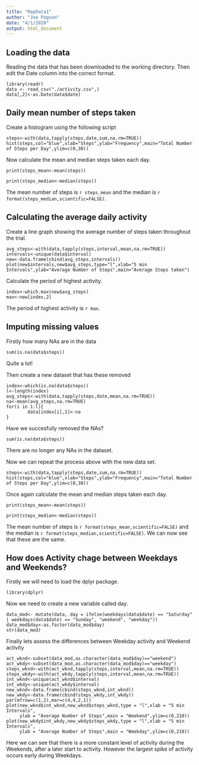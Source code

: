 ```yaml
---
title: "RepData1"
author: "Joe Pogson"
date: "4/1/2020"
output: html_document
---
```

## Loading the data

Reading the data that has been downloaded to the working directory. 
Then edit the Date column into the correct format.

```{r, results="hide"}
library(readr)
data <- read_csv("./activity.csv",)
data[,2]<-as.Date(data$date)
```

## Daily mean number of steps taken

Create a histogram using the following script
```{r}
steps<-with(data,tapply(steps,date,sum,na.rm=TRUE))
hist(steps,col="blue",xlab="Steps",ylab="Frequency",main="Total Number of Steps per Day",ylim=c(0,30))
```

Now calculate the mean and median steps taken each day.

```{r}
print(steps_mean<-mean(steps))
```
```{r}
print(steps_median<-median(steps))
```

The mean number of steps is `r steps_mean` and the median is `r format(steps_median,scientific=FALSE)`.

## Calculating the average daily activity

Create a line graph showing the average number of steps taken throughout the trial.

```{r}
avg_steps<-with(data,tapply(steps,interval,mean,na.rm=TRUE))
intervals<-unique(data$interval)
new<-data.frame(cbind(avg_steps,intervals))
plot(new$intervals,new$avg_steps,type="l",xlab="5 min Intervals",ylab="Average Number of Steps",main="Average Steps taken")
```

Calculate the period of highest activity.

```{r}
index<-which.max(new$avg_steps)
max<-new[index,2]
```

The period of highest activity is `r max`.

## Imputing missing values

Firstly how many NAs are in the data

```{R}
sum(is.na(data$steps))
```

Quite a lot!

Then create a new dataset that has these removed

```{r}
index<-which(is.na(data$steps))
l<-length(index)
avg_steps<-with(data,tapply(steps,date,mean,na.rm=TRUE))
na<-mean(avg_steps,na.rm=TRUE)
for(i in 1:l){
        data[index[i],1]<-na
}
```

Have we succesfully removed the NAs?

```{r}
sum(is.na(data$steps))
```

There are no longer any NAs in the dataset.

Now we can repeat the process above with the new data set.
```{r}
steps<-with(data,tapply(steps,date,sum,na.rm=TRUE))
hist(steps,col="blue",xlab="Steps",ylab="Frequency",main="Total Number of Steps per Day",ylim=c(0,30))
```

Once again calculate the mean and median steps taken each day.

```{r}
print(steps_mean<-mean(steps))
```
```{r}
print(steps_median<-median(steps))
```

The mean number of steps is `r format(steps_mean,scientific=FALSE)` and the median is `r format(steps_median,scientific=FALSE)`. We can now see that these are the same.

## How does Activity chage between Weekdays and Weekends?

Firstly we will need to load the dplyr package.

```{r, results="hide"}
library(dplyr)
```

Now we need to create a new variable called day.

```{r}
data_mod<- mutate(data, day = ifelse(weekdays(data$date) == "Saturday" | weekdays(data$date) == "Sunday", "weekend", "weekday"))
data_mod$day<-as.factor(data_mod$day)
str(data_mod)
```

Finally lets assess the differences between Weekday activity and Weekend activity

```{r}
act_wknd<-subset(data_mod,as.character(data_mod$day)=="weekend")
act_wkdy<-subset(data_mod,as.character(data_mod$day)=="weekday")
steps_wknd<-with(act_wknd,tapply(steps,interval,mean,na.rm=TRUE))
steps_wkdy<-with(act_wkdy,tapply(steps,interval,mean,na.rm=TRUE))
int_wknd<-unique(act_wknd$interval)
int_wkdy<-unique(act_wkdy$interval)
new_wknd<-data.frame(cbind(steps_wknd,int_wknd))
new_wkdy<-data.frame(cbind(steps_wkdy,int_wkdy))
par(mfrow=c(1,2),mar=c(4,4,2,1))
plot(new_wknd$int_wknd,new_wknd$steps_wknd,type = "l",xlab = "5 min Intervals",
     ylab = "Average Number of Steps",main = "Weekend",ylim=c(0,210))
plot(new_wkdy$int_wkdy,new_wkdy$steps_wkdy,type = "l",xlab = "5 min Intervals",
     ylab = "Average Number of Steps",main = "Weekday",ylim=c(0,210))
```

Here we can see that there is a more constant level of activity during the Weekends, after a later start to activity.
However the largest spike of activity occurs early during Weekdays.